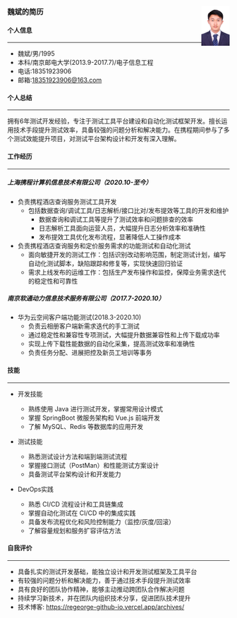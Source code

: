 ### 魏斌的简历  <img src=".\90k.jpg" height = "90" div align="right"/>






#### 个人信息
----
- 魏斌/男/1995
- 本科/南京邮电大学(2013.9-2017.7)/电子信息工程
- 电话:18351923906
- 邮箱:18351923906@163.com

#### 个人总结
----
拥有6年测试开发经验，专注于测试工具平台建设和自动化测试框架开发。擅长运用技术手段提升测试效率，具备较强的问题分析和解决能力。在携程期间参与了多个测试效能提升项目，对测试平台架构设计和开发有深入理解。

#### 工作经历
----
##### 上海携程计算机信息技术有限公司（2020.10-至今）

- 负责携程酒店查询服务测试工具开发
  + 包括数据查询/调试工具/日志解析/接口比对/发布提效等工具的开发和维护
    - 数据查询和调试工具等提升了测试效率和问题排查的效率
    - 日志解析工具面向运营人员，大幅提升日志分析效率和准确性
    - 发布提效工具优化发布流程，显著降低人工操作成本
- 负责携程酒店查询服务和定价服务需求的功能测试和自动化测试
  + 面向敏捷开发的测试工作：包括识别改动影响范围，制定测试计划，编写自动化测试脚本，缺陷跟踪和修复等，实现快速回归验证
  + 需求上线发布的运维工作：包括生产发布操作和监控，保障业务需求迭代的稳定性和可靠性

##### 南京软通动力信息技术服务有限公司（2017.7-2020.10）

- 华为云空间客户端功能测试(2018.3-2020.10)
  + 负责云相册客户端新需求迭代的手工测试
  + 通过稳定性和兼容性专项测试，大幅提升数据兼容性和上传下载成功率
  + 实现上传下载性能数据的自动化采集，提高测试效率和准确性
  + 负责任务分配、进展把控及新员工培训等事务

#### 技能
----
- 开发技能
  + 熟练使用 Java 进行测试开发，掌握常用设计模式
  + 掌握 SpringBoot 微服务架构和 Vue.js 前端开发
  + 了解 MySQL、Redis 等数据库的应用开发

- 测试技能
  + 熟悉测试设计方法和端到端测试流程
  + 掌握接口测试（PostMan）和性能测试方案设计
  + 具备测试平台架构设计和开发能力

- DevOps实践
  + 熟悉 CI/CD 流程设计和工具链集成
  + 掌握自动化测试在 CI/CD 中的集成实践
  + 具备发布流程优化和风险控制能力（监控/灰度/回滚）
  + 了解容量规划和服务扩容评估方法


#### 自我评价
----
- 具备扎实的测试开发基础，能独立设计和开发测试框架及工具平台
- 有较强的问题分析和解决能力，善于通过技术手段提升测试效率
- 具有良好的团队协作精神，能够主动推动跨团队合作解决问题
- 持续学习新技术，并在团队内组织技术分享，促进团队技术提升
- 技术博客: https://regeorge-github-io.vercel.app/archives/